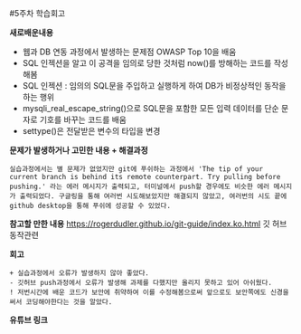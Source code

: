 #5주차 학습회고

**새로배운내용**

- 웹과 DB 연동 과정에서 발생하는 문제점 OWASP Top 10을 배움    
- SQL 인젝션을 알고 이 공격을 임의로 당한 것처럼 now()를 방해하는 코드를 작성해봄
- SQL 인젝션 : 임의의 SQL문을 주입하고 실행하게 하여 DB가 비정상적인 동작을 하는 행위
- mysqli_real_escape_string()으로 SQL문을 포함한 모든 입력 데이터를 단순 문자로 기호를 바꾸는 코드를 배움
- settype()은 전달받은 변수의 타입을 변경

**문제가 발생하거나 고민한 내용 + 해결과정**
    
    실습과정에서는 별 문제가 없었지만 git에 푸쉬하는 과정에서 'The tip of your current branch is behind its remote counterpart. Try pulling before pushing.' 라는 에러 메시지가 출력되고, 터미널에서 push할 경우에도 비슷한 에러 메시지가 출력되었다. 구글링을 통해 여러번 시도해보았지만 해결되지 않았고, 여러번의 시도 끝에 github desktop을 통해 푸쉬에 성공할 수 있었다.

**참고할 만한 내용**
https://rogerdudler.github.io/git-guide/index.ko.html 깃 허브 동작관련

**회고**

    + 실습과정에서 오류가 발생하지 않아 좋았다.
    - 깃허브 push과정에서 오류가 발생해 과제를 다했지만 올리지 못하고 있어 아쉬웠다.
    ! 저번시간에 배운 코드가 보안에 취약하여 이를 수정해봄으로써 앞으로도 보안쪽에도 신경을 써서 코딩해야한다는 것을 알았다.
    
 **유튜브 링크**
 <a href="https://www.youtube.com/watch?v=GgH7GbYByW8"></a>
